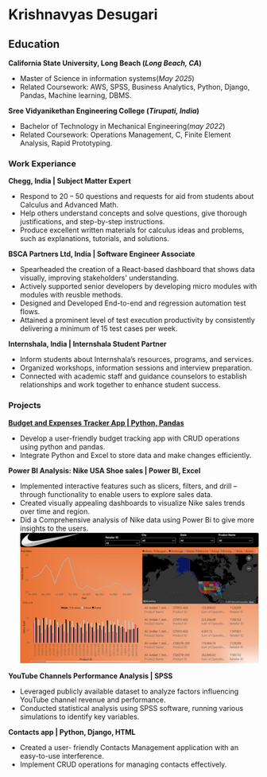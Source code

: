 # Krishnavyas Desugari

## Education

**California State University, Long Beach  (_Long Beach, CA_)**                                  
- Master of Science in information systems(_May 2025_)
- Related Coursework:  AWS, SPSS, Business Analytics, Python, Django, Pandas, Machine learning, DBMS.


**Sree Vidyanikethan Engineering College (_Tirupati, India_)**                                                                                 
- Bachelor of Technology in Mechanical Engineering(_may 2022_)                                                                                               
- Related Coursework: Operations Management, C, Finite Element Analysis, Rapid Prototyping.

### Work Experiance
**Chegg, India | Subject Matter Expert**                                                                   
- Respond to 20 – 50 questions and requests for aid from students about Calculus and Advanced Math. 
- Help others understand concepts and solve questions, give thorough justifications, and step-by-step instructions. 
- Produce excellent written materials for calculus ideas and problems, such as explanations, tutorials, and solutions.
 
**BSCA Partners Ltd, India | Software Engineer Associate**                                                                  
- Spearheaded the creation of a React-based dashboard that shows data visually, improving stakeholders' understanding. 
- Actively supported senior developers by developing micro modules with modules with reusble methods.  
- Designed and Developed End-to-end and regression automation test flows.  
- Attained a prominent level of test execution productivity by consistently delivering a minimum of 15 test cases per week.  

**Internshala, India | Internshala Student Partner**                             
- Inform students about Internshala’s resources, programs, and services. 
- Organized workshops, information sessions and interview preparation. 
- Connected with academic staff and guidance counselors to establish relationships and work together to enhance student success.

### Projects
[**Budget and Expenses Tracker App | Python, Pandas**](https://github.com/krishnavyas36/Budget-Tracker-and-Analysis)                 
- Develop a user-friendly budget tracking app with CRUD operations using python and pandas. 
- Integrate Python and Excel to store data and make changes efficiently. 

**Power BI Analysis: Nike USA Shoe sales | Power BI, Excel**
- Implemented interactive features such as slicers, filters, and drill – through functionality to enable users to explore sales data.  
- Created visually appealing dashboards to visualize Nike sales trends over time and region.  
- Did a Comprehensive analysis of Nike data using Power Bi to give more insights to the users.
![img](assets/NIke_BI.png)

**YouTube Channels Performance Analysis | SPSS**                               
- Leveraged publicly available dataset to analyze factors influencing YouTube channel revenue and performance.  
- Conducted statistical analysis using SPSS software, running various simulations to identify key variables.  

**Contacts app | Python, Django, HTML**                 
- Created a user- friendly Contacts Management application with an easy-to-use interference.  
- Implement CRUD operations for managing contacts effectively.
